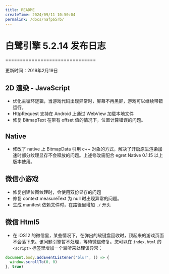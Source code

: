 ```yaml
---
title: README
createTime: 2024/09/11 10:50:04
permalink: /docs/nafp65rb/
---
```

# 白鹭引擎 5.2.14 发布日志

===============================

更新时间：2019年2月19日

## 2D 渲染 - JavaScript

* 优化主循环逻辑，当游戏代码出现异常时，屏幕不再黑屏，游戏可以继续带错运行。
* HttpRequest 支持在 Android 上通过 WebView 加载本地文件
* 修复 BitmapText 在带有 offset 值的情况下，位置计算错误的问题。

## Native

* 修改了 native 上 BitmapData 引用 c++ 对象的方式，解决了开启原生渲染加速时部分纹理显存不会释放的问题。上述修改需配合 egret Native 0.1.15 以上版本使用。

## 微信小游戏

* 修复创建位图纹理时，会使用双份显存的问题
* 修复 context.measureText 为 null 时出现异常的问题。
* 生成 manifest 依赖文件时，在路径里增加 `./` 开头

## 微信 Html5
* 在 iOS12 的微信里，某些情况下，在弹出的软键盘回收时，顶起来的游戏页面不会落下来。该问题引擎暂不处理，等待微信修复。您可以在 `index.html` 的 `<script>` 标签里增加一个监听来处理该异常：

~~~ javascript
document.body.addEventListener('blur', () => {
  window.scrollTo(0, 0)
}, true)
~~~
